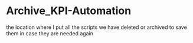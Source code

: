 # Archive_KPI-Automation
the location where I put all the scripts we have deleted or archived to save them in case they are needed again
